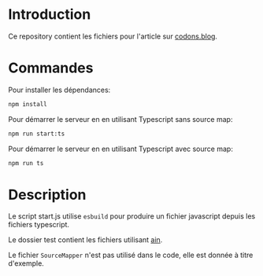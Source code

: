 # Introduction 

Ce repository contient les fichiers pour l'article sur [codons.blog](https://codons.blog/qu-est-ce-qu-un-source-map.html).

# Commandes 

Pour installer les dépendances:
```sh  
npm install
```

Pour démarrer le serveur en en utilisant Typescript sans source map: 
```sh  
npm run start:ts 
```

Pour démarrer le serveur en en utilisant Typescript avec source map: 
```sh  
npm run ts 
```

# Description

Le script start.js utilise `esbuild` pour produire un fichier javascript depuis les fichiers typescript.

Le dossier test contient les fichiers utilisant [ain](https://github.com/jonaslu/ain).

Le fichier `SourceMapper` n'est pas utilisé dans le code, elle est donnée à titre d'exemple.

